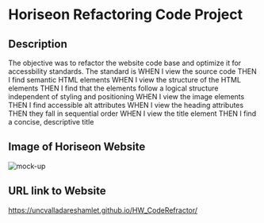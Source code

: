 # Horiseon Refactoring Code Project

## Description 
The objective was to refactor the website code base and optimize it for accessbility standards. The standard is 
WHEN I view the source code THEN I find semantic HTML elements 
WHEN I view the structure of the HTML elements
THEN I find that the elements follow a logical structure independent of styling and positioning
WHEN I view the image elements
THEN I find accessible alt attributes
WHEN I view the heading attributes
THEN they fall in sequential order
WHEN I view the title element
THEN I find a concise, descriptive title

## Image of Horiseon Website
![mock-up](https://user-images.githubusercontent.com/80364592/113479208-b4221780-945b-11eb-9467-ede36a492031.png)


## URL link to Website
https://uncvalladareshamlet.github.io/HW_CodeRefractor/